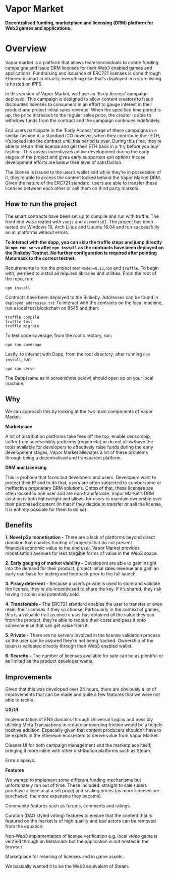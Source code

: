 # Vapor Market
**Decentralised funding, marketplace and licensing (DRM) platform for Web3 games and applications.**

# Overview
Vapor market is a platform that allows teams/individuals to create funding campaigns and issue DRM licenses for their Web3 enabled games and applications. Fundraising and issuance of ERC721 licenses is done through Ethereum smart contracts, everything else that’s displayed in a store listing is hosted on IPFS.

In this version of Vapor Market, we have an ‘Early Access’ campaign deployed. This campaign is designed to allow content creators to issue discounted licenses to consumers in an effort to gauge interest in their product and project initial sales revenue. When the specified time period is up, the price increases to the regular sales price, the creator is able to withdraw funds from the contract and the campaign continues indefinitely. 

End users participate in the ‘Early Access’ stage of these campaigns in a similar fashion to a standard ICO however, when they contribute their ETH, it’s locked into the contract until this period is over. During this time, they’re able to return their license and get their ETH back in a ‘try before you buy’ fashion. This caveat incentivises active development during the early stages of the project and gives early supporters exit options incase development efforts are below their level of satisfaction. 

The license is issued to the user’s wallet and while they’re in possession of it, they’re able to access the content locked behind the Vapor Market DRM. Given the nature of the ERC721 standard, users are able to transfer these licenses between each other or sell them on third party markets.

## How to run the project
The smart contracts have been set up to compile and run with truffle. The front end was created with `vuejs` and `elementsUI`. The project has been tested on: Windows 10, Arch Linux and Ubuntu 16.04 and run successfully on all platforms without errors. 

**To interact with the dapp, you can skip the truffle steps and jump directly to `npm run serve` after `npm install` as the contracts have been deployed on the Rinkeby Testnet. No further configuration is required after pointing Metamask to the correct testnet.**

Requirements to run the project are: `Node>=8.11`,`npm` and `truffle`. To begin with, we need to install all required libraries and utilities. From the root of the repo, run:

    npm install

Contracts have been deployed to the Rinkeby. Addresses can be found in `deployed_addresses.txt` To interact with the contracts on the local machine, run a local test blockchain on 8545 and then:
  
    truffle compile
    truffle test
    truffle migrate

To test code coverage, from the root directory, run:
    
    npm run coverage

Lastly, to interact with Dapp, from the root directory, after running `npm install`, run:
      
    npm run serve

The Dapp(same as in screenshots below) should open up on your local machine.

## Why
We can approach this by looking at the two main components of Vapor Market.

**Marketplace**

A lot of distribution platforms take fees off the top, enable censorship, suffer from accessibility problems (region etc) or do not allow/have the tools available for developers to effectively raise funds during the early development stages. Vapor Market alleviates a lot of these problems through being a decentralised and transparent platform.

**DRM and Licensing**

This is problem that faces but developers and users. Developers want to protect their IP and to do that, users are often subjected to cumbersome or ineffective proprietary DRM solutions. Ontop of that, these licenses are often locked to one user and are non-transferable. Vapor Market’s DRM solution is both lightweight and allows for users to maintain ownership over their purchased content (in that if they decide to transfer or sell the license, it is entirely possible for them to do so).

## Benefits

**1. Novel p2p monetisation -** There are a lack of platforms beyond direct donation that enables funding of projects that do not present financial/economic value to the end user. Vapor Market provides monetisation avenues for less tangible forms of value in the Web3 space.

**2. Early gauging of market viability -** Developers are able to gain insight into the demand for their product, project initial sales revenue and gain an early userbase for testing and feedback prior to the full launch.

**3. Piracy deterrent -** Because a user’s private is used to store and validate the license, they’re dis-incentivised to share the key. If it’s shared, they risk having it stolen and potentially sold.

**4. Transferable -** The ERC721 standard enables the user to transfer or even resell their licenses if they so choose. Particularly in the context of games, this is a valuable trait as once a user has obtained all the value they can from the product, they’re able to recoup their costs and pass it onto someone else that can get value from it.

**5. Private -** There are no servers involved in the license validation process so the user can be assured they’re not being tracked. Ownership of the token is validated directly through their Web3 enabled wallet.

**6. Scarcity -** The number of licenses available for sale can be as plentiful or as limited as the product developer wants.

## Improvements

Given that this was developed over 24 hours, there are obviously a lot of improvements that can be made and quite a few features that we were not able to tackle.

**UX/UI**

Implementation of ENS domains through Universal Logins and possibly utilising Meta Transactions to reduce onboarding friction would be a hugely positive addition. Especially given that content producers shouldn’t have to be experts in the Ethereum ecosystem to derive value from Vapor Market.

Cleaner UI for both campaign management and the marketplace itself, bringing it more inline with other distribution platforms such as Steam.

Error displays.

**Features**

We wanted to implement some different funding mechanisms but unfortunately ran out of time. These included: straight to sale (users purchase a license at a set price) and scaling prices (as more licenses are purchased, the more expensive they become).

Community features such as forums, comments and ratings.

Curation (DAO styled voting) features to ensure that the content that is featured on the market is of high quality and bad actors can be removed from the equation. 

Non-Web3 implementation of license verification e.g. local video game is verified through an Metamask but the application is not hosted in the browser.

Marketplace for reselling of licenses and in game assets.

We basically wanted it to be the Web3 equivalent of Steam.
